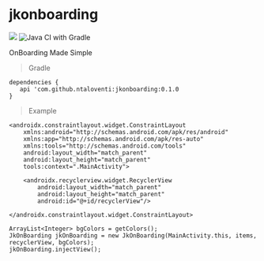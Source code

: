 # jkonboarding
[![](https://jitpack.io/v/ntaloventi/jkonboarding.svg)](https://jitpack.io/#ntaloventi/jkonboarding)
![Java CI with Gradle](https://github.com/ntaloventi/jkonboarding/workflows/Java%20CI%20with%20Gradle/badge.svg)

OnBoarding Made Simple


>Gradle
```
dependencies {
   api 'com.github.ntaloventi:jkonboarding:0.1.0
}
```

>Example
```
<androidx.constraintlayout.widget.ConstraintLayout
    xmlns:android="http://schemas.android.com/apk/res/android"
    xmlns:app="http://schemas.android.com/apk/res-auto"
    xmlns:tools="http://schemas.android.com/tools"
    android:layout_width="match_parent"
    android:layout_height="match_parent"
    tools:context=".MainActivity">

    <androidx.recyclerview.widget.RecyclerView
        android:layout_width="match_parent"
        android:layout_height="match_parent"
        android:id="@+id/recyclerView"/>

</androidx.constraintlayout.widget.ConstraintLayout>
```

```
ArrayList<Integer> bgColors = getColors();
JkOnBoarding jkOnBoarding = new JkOnBoarding(MainActivity.this, items, recyclerView, bgColors);
jkOnBoarding.injectView();
```

